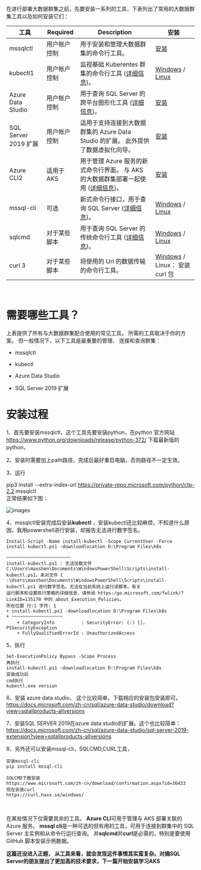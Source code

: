 在进行部署大数据群集之前，先要安装一系列的工具，下表列出了常用的大数据群集工具以及如何安装它们：

| 工具 | Required |	Description |	安装 |
| ---- | ---- |	---- |	---- |
| mssqlctl | 	用户帐户控制 |	用于安装和管理大数据群集的命令行工具。 |	[安装](https://docs.microsoft.com/zh-cn/sql/big-data-cluster/deploy-install-mssqlctl?view=sqlallproducts-allversions) |
| kubectl1	| 用户帐户控制 |	监视基础 Kuberentes 群集的命令行工具 ([详细信息](https://kubernetes.io/docs/tasks/tools/install-kubectl/))。 |	[Windows](https://kubernetes.io/docs/tasks/tools/install-kubectl/#install-with-powershell-from-psgallery) / [Linux](https://kubernetes.io/docs/tasks/tools/install-kubectl/#install-kubectl-binary-using-native-package-management) |
| Azure Data Studio |	用户帐户控制 |	用于查询 SQL Server 的跨平台图形化工具 ([详细信息](https://docs.microsoft.com/zh-cn/sql/azure-data-studio/what-is?view=sql-server-ver15))。 |	[安装](https://docs.microsoft.com/zh-cn/sql/azure-data-studio/download?view=sqlallproducts-allversions) |
| SQL Server 2019 扩展	| 用户帐户控制 |	适用于支持连接到大数据群集的 Azure Data Studio 的扩展。 此外提供了数据虚拟化向导。 |	[安装](https://docs.microsoft.com/zh-cn/sql/azure-data-studio/sql-server-2019-extension?view=sqlallproducts-allversions) |
| Azure CLI2	| 适用于 AKS |	用于管理 Azure 服务的新式命令行界面。 与 AKS 的大数据群集部署一起使用 ([详细信息](https://docs.microsoft.com/zh-cn/cli/azure/?view=azure-cli-latest))。 |	[安装](https://docs.microsoft.com/zh-cn/cli/azure/install-azure-cli?view=azure-cli-latest) |
| mssql-cli	| 可选 |	新式命令行接口，用于查询 SQL Server ([详细信息](https://github.com/dbcli/mssql-cli/blob/master/README.rst))。 |	[Windows](https://github.com/dbcli/mssql-cli/blob/master/doc/installation/windows.md) / [Linux](https://github.com/dbcli/mssql-cli/blob/master/doc/installation/linux.md) |
| sqlcmd	| 对于某些脚本 |	用于查询 SQL Server 的传统命令行工具 ([详细信息](https://docs.microsoft.com/zh-cn/sql/tools/sqlcmd-utility?view=sql-server-ver15))。 |	[Windows](https://www.microsoft.com/en-us/download/details.aspx?id=36433) / [Linux](https://docs.microsoft.com/zh-cn/sql/linux/sql-server-linux-setup-tools?view=sqlallproducts-allversions) |
| curl 3	| 对于某些脚本 |	将使用的 Url 的数据传输的命令行工具。 |	[Windows](https://curl.haxx.se/windows/) / Linux： 安装 curl 包 |
 

# 需要哪些工具？

上表提供了所有与大数据群集配合使用的常见工具。 所需的工具取决于你的方案。 但一般情况下，以下工具是最重要的管理、 连接和查询群集：

* mssqlctl

* kubectl

* Azure Data Studio

* SQL Server 2019 扩展

# 安装过程

1、首先要安装mssqlctl，这个工具先要安装python，在python 官方网站 https://www.python.org/downloads/release/python-372/ 下载最新版的python，

2、安装时需要加上path路径，完成后最好重启电脑，否则路径不一定生效。

3、运行

pip3 install --extra-index-url https://private-repo.microsoft.com/python/ctp-2.2 mssqlctl       
正常结果如下图：

![images](https://github.com/CohenLyon/OCPChinaPTSALLDOCS/blob/patch-1/01.BLOG/images/SQL%20Server%20%E5%A4%A7%E6%95%B0%E6%8D%AE%E7%BE%A4%E9%9B%86%20%E9%83%A8%E7%BD%B2%EF%BC%88%E4%BA%8C%EF%BC%89%E5%B7%A5%E5%85%B7%E7%AF%8701.png)

4、mssqlctl安装完成后安装**kubectl** ，安装kubectl还比较麻烦，不知道什么原因，我用powershell进行安装，却报告无法进行数字签名。

```
Install-Script -Name install-kubectl -Scope CurrentUser -Force
install-kubectl.ps1 -downloadlocation D:\Program Files\k8s

————————————————————————
install-kubectl.ps1 : 无法加载文件 C:\Users\maxshen\Documents\WindowsPowerShell\Scripts\install-kubectl.ps1。未对文件 C
:\Users\maxshen\Documents\WindowsPowerShell\Scripts\install-kubectl.ps1 进行数字签名。无法在当前系统上运行该脚本。有关
运行脚本和设置执行策略的详细信息，请参阅 https:/go.microsoft.com/fwlink/?LinkID=135170 中的 about_Execution_Policies。
所在位置 行:1 字符: 1
+ install-kubectl.ps1 -downloadlocation D:\Program Files\k8s
+ ~~~~~~~~~~~~~~~~~~~
    + CategoryInfo          : SecurityError: (:) []，PSSecurityException
    + FullyQualifiedErrorId : UnauthorizedAccess
```

5、执行

```
Set-ExecutionPolicy Bypass -Scope Process
再执行
install-kubectl.ps1 -downloadlocation D:\Program Files\k8s 
安装成功后
cmd执行
kubectl.exe version
```

6、安装 azure data studio， 这个比较简单，下载相应的安装包安装即可。 https://docs.microsoft.com/zh-cn/sql/azure-data-studio/download?view=sqlallproducts-allversions

7、安装SQL SERVER 2019在azure data studio的扩展。这个也比较简单：https://docs.microsoft.com/zh-cn/sql/azure-data-studio/sql-server-2019-extension?view=sqlallproducts-allversions

8、另外还可以安装mssql-cli，SQLCMD,CURL工具，

```
安装mssql-cli
pip install mssql-cli

SQLCMD下载安装 
https://www.microsoft.com/zh-cn/download/confirmation.aspx?id=36433
现在安装curl
https://curl.haxx.se/windows/
```

 

在某些情况下仅需要其余的工具。 **Azure CLI**可用于管理与 AKS 部署关联的 Azure 服务。 **mssql cli**是一种可选的但有用的工具，可用于连接到群集中的 SQL Server 主实例和从命令行运行查询。 并**sqlcmd**并**curl**是必需的，特别是要使用 GitHub 脚本安装示例数据。

**这篇还没进入正题， 从工具来看，就会发现这件事情其实蛮复杂。对搞SQL Server的朋友提出了更加高的技术要求，下一篇开始安装学习AKS**
